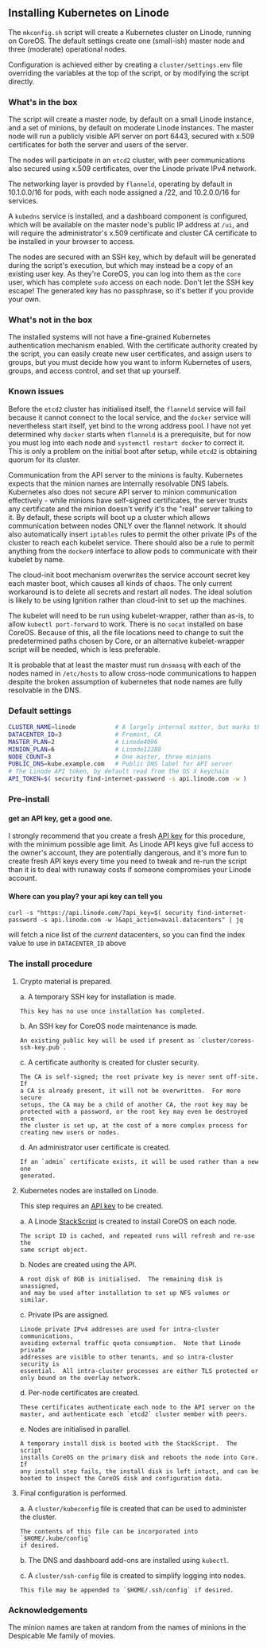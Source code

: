 ## Installing Kubernetes on Linode

The `mkconfig.sh` script will create a Kubernetes cluster on Linode, running on
CoreOS.  The default settings create one (small-ish) master node and three
(moderate) operational nodes.

Configuration is achieved either by creating a `cluster/settings.env` file
overriding the variables at the top of the script, or by modifying the script
directly.

### What's in the box

The script will create a master node, by default on a small Linode instance, and
a set of minions, by default on moderate Linode instances.  The master node will
run a publicly visible API server on port 6443, secured with x.509 certificates
for both the server and users of the server.

The nodes will participate in an `etcd2` cluster, with peer communications also
secured using x.509 certificates, over the Linode private IPv4 network.

The networking layer is provded by `flanneld`, operating by default in
10.1.0.0/16 for pods, with each node assigned a /22, and 10.2.0.0/16 for
services.

A `kubedns` service is installed, and a dashboard component is configured,
which will be available on the master node's public IP address at `/ui`, and
will require the administrator's x.509 certificate and cluster CA certificate
to be installed in your browser to access.

The nodes are secured with an SSH key, which by default will be generated during
the script's execution, but which may instead be a copy of an existing user key.
As they're CoreOS, you can log into them as the `core` user, which has complete
`sudo` access on each node.  Don't let the SSH key escape!  The generated key
has no passphrase, so it's better if you provide your own.

### What's not in the box

The installed systems will not have a fine-grained Kubernetes authentication
mechanism enabled.  With the certificate authority created by the script, you
can easily create new user certificates, and assign users to groups, but you
must decide how you want to inform Kubernetes of users, groups, and access
control, and set that up yourself.

### Known issues

Before the `etcd2` cluster has initialised itself, the `flanneld` service will
fail because it cannot connect to the local service, and the `docker` service
will nevertheless start itself, yet bind to the wrong address pool.  I have not
yet determined why `docker` starts when `flanneld` is a prerequisite, but for
now you must log into each node and `systemctl restart docker` to correct it.
This is only a problem on the initial boot after setup, while `etcd2` is
obtaining quorum for its cluster.

Communication from the API server to the minions is faulty.  Kubernetes expects
that the minion names are internally resolvable DNS labels.  Kubernetes also
does not secure API server to minion communication effectively - while minions
have self-signed certificates, the server trusts any certificate and the minion
doesn't verify it's the "real" server talking to it.  By default, these scripts
will boot up a cluster which allows communication between nodes ONLY over the
flannel network.  It should also automatically insert `iptables` rules to permit
the other private IPs of the cluster to reach each kubelet service.  There
should also be a rule to permit anything from the `docker0` interface to allow
pods to communicate with their kubelet by name.

The cloud-init boot mechanism overwrites the service account secret key each
master boot, which causes all kinds of chaos.  The only current workaround is to
delete all secrets and restart all nodes.  The ideal solution is likely to be
using Ignition rather than cloud-init to set up the machines.

The kubelet will need to be run using kubelet-wrapper, rather than as-is, to
allow `kubectl port-forward` to work.  There is no `socat` installed on base
CoreOS.  Because of this, all the file locations need to change to suit the
predetermined paths chosen by Core, or an alternative kubelet-wrapper script
will be needed, which is less preferable.

It is probable that at least the master must run `dnsmasq` with each of the
nodes named in `/etc/hosts` to allow cross-node communications to happen despite
the broken assumption of kubernetes that node names are fully resolvable in the
DNS.

### Default settings

```bash
CLUSTER_NAME=linode           # A largely internal matter, but marks the minion-names uniquely in linode flat namespace
DATACENTER_ID=3               # Fremont, CA
MASTER_PLAN=2                 # Linode4096
MINION_PLAN=6                 # Linode12288
NODE_COUNT=3                  # One master, three minions
PUBLIC_DNS=kube.example.com   # Public DNS label for API server
# The Linode API token, by default read from the OS X keychain
API_TOKEN=$( security find-internet-password -s api.linode.com -w )
```

### Pre-install

#### get an API key, get a good one.

I strongly recommend that you create a fresh [API key] for this procedure, with
the minimum possible age limit.  As Linode API keys give full access to the
owner's account, they are potentially dangerous, and it's more fun to create
fresh API keys every time you need to tweak and re-run the script than it is to
deal with runaway costs if someone compromises your Linode account.

#### Where can you play? your api key can tell you

```curl -s "https://api.linode.com/?api_key=$( security find-internet-password -s api.linode.com -w )&api_action=avail.datacenters" | jq```

will fetch a nice list of the _current_ datacenters, so you can find the index value to use in ```DATACENTER_ID``` above

### The install procedure

 1. Crypto material is prepared.

     a. A temporary SSH key for installation is made.

        This key has no use once installation has completed.

     b. An SSH key for CoreOS node maintenance is made.

        An existing public key will be used if present as `cluster/coreos-ssh-key.pub`.

     c. A certificate authority is created for cluster security.

        The CA is self-signed; the root private key is never sent off-site.  If
        a CA is already present, it will not be overwritten.  For more secure
        setups, the CA may be a child of another CA, the root key may be
        protected with a password, or the root key may even be destroyed once
        the cluster is set up, at the cost of a more complex process for
        creating new users or nodes.

     d. An administrator user certificate is created.

        If an `admin` certificate exists, it will be used rather than a new one
        generated.

 2. Kubernetes nodes are installed on Linode.

    This step requires an [API key] to be created.

     a. A Linode [StackScript] is created to install CoreOS on each node.

        The script ID is cached, and repeated runs will refresh and re-use the
        same script object.

     b. Nodes are created using the API.

        A root disk of 8GB is initialised.  The remaining disk is unassigned,
        and may be used after installation to set up NFS volumes or similar.

     c. Private IPs are assigned.

        Linode private IPv4 addresses are used for intra-cluster communications,
        avoiding external traffic quota consumption.  Note that Linode private
        addresses are visible to other tenants, and so intra-cluster security is
        essential.  All intra-cluster processes are either TLS protected or
        only bound on the overlay network.

     d. Per-node certificates are created.

        These certificates authenticate each node to the API server on the
        master, and authenticate each `etcd2` cluster member with peers.

     e. Nodes are initialised in parallel.

        A temporary install disk is booted with the StackScript.  The script
        installs CoreOS on the primary disk and reboots the node into Core.  If
        any install step fails, the install disk is left intact, and can be
        booted to inspect the CoreOS disk and configuration data.

 3. Final configuration is performed.

     a. A `cluster/kubeconfig` file is created that can be used to administer the cluster.

        The contents of this file can be incorporated into `$HOME/.kube/config`
        if desired.

     b. The DNS and dashboard add-ons are installed using `kubectl`.

     c. A `cluster/ssh-config` file is created to simplify logging into nodes.

        This file may be appended to `$HOME/.ssh/config` if desired.

### Acknowledgements

The minion names are taken at random from the names of minions in the Despicable
Me family of movies.

[StackScript]: https://www.linode.com/stackscripts
[API key]: https://www.linode.com/api
